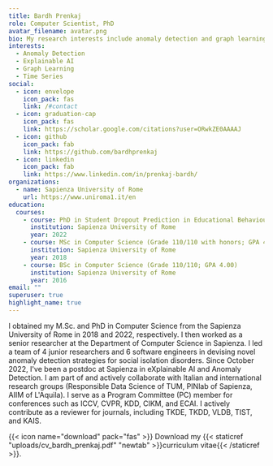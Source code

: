 ```yaml
---
title: Bardh Prenkaj
role: Computer Scientist, PhD
avatar_filename: avatar.png
bio: My research interests include anomaly detection and graph learning
interests:
  - Anomaly Detection
  - Explainable AI
  - Graph Learning
  - Time Series
social:
  - icon: envelope
    icon_pack: fas
    link: /#contact
  - icon: graduation-cap
    icon_pack: fas
    link: https://scholar.google.com/citations?user=ORwkZE0AAAAJ
  - icon: github
    icon_pack: fab
    link: https://github.com/bardhprenkaj
  - icon: linkedin
    icon_pack: fab
    link: https://www.linkedin.com/in/prenkaj-bardh/
organizations:
  - name: Sapienza University of Rome
    url: https://www.uniroma1.it/en
education:
  courses:
    - course: PhD in Student Dropout Prediction in Educational Behavioural Time Series
      institution: Sapienza University of Rome
      year: 2022
    - course: MSc in Computer Science (Grade 110/110 with honors; GPA 4.00)
      institution: Sapienza University of Rome
      year: 2018
    - course: BSc in Computer Science (Grade 110/110; GPA 4.00)
      institution: Sapienza University of Rome
      year: 2016
email: ""
superuser: true
highlight_name: true
---
```

I obtained my M.Sc. and PhD in Computer Science from the Sapienza University of Rome in 2018 and 2022, respectively. I then worked as a senior researcher at the Department of Computer Science in Sapienza. I led a team of 4 junior researchers and 6 software engineers in devising novel anomaly detection strategies for social isolation disorders. Since October 2022, I've been a postdoc at Sapienza in eXplainable AI and Anomaly Detection. I am part of and actively collaborate with Italian and international research groups (Responsible Data Science of TUM, PINlab of Sapienza, AIIM of L'Aquila). I serve as a Program Committee (PC) member for conferences such as ICCV, CVPR, KDD, CIKM, and ECAI. I actively contribute as a reviewer for journals, including TKDE, TKDD, VLDB, TIST, and KAIS.

{{< icon name="download" pack="fas" >}} Download my {{< staticref "uploads/cv_bardh_prenkaj.pdf" "newtab" >}}curriculum vitae{{< /staticref >}}.